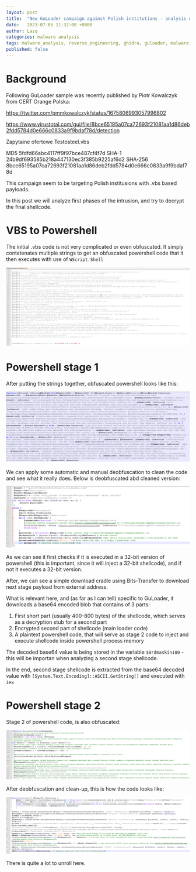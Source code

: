 ```yaml
---
layout: post
title:  "New GuLoader campaign against Polish institutions - analysis of first stages"
date:   2023-07-05 11:32:00 +0800
author: Lasq
categories: malware analysis
tags: malware_analysis, reverse_engineering, ghidra, guloader, malware
published: false
---
```


# Background

Following GuLoader sample was recently published by Piotr Kowalczyk from CERT Orange Polska:

https://twitter.com/pmmkowalczyk/status/1675806993057996802


https://www.virustotal.com/gui/file/8bce65195a07ca72693f21081aa1d86deb2fdd5784d0e666c0833a9f9bdaf78d/detection

Zapytaine ofertowe Testosteel.vbs

MD5		5fdfd66abc4117ff9f97bce487cf4f7d
SHA-1	24b9df693585b218a447130ec3f385b9225af6d2
SHA-256	8bce65195a07ca72693f21081aa1d86deb2fdd5784d0e666c0833a9f9bdaf78d

This campaign seem to be targeting Polish institusions with .vbs based payloads.

In this post we will analyze first phases of the intrusion, and try to decrypt the final shellcode.

# VBS to Powershell

The initial .vbs code is not very complicated or even obfuscated. It simply contatenates multiple strings to get an obfuscated powershell code that it then executes with use of `WScript.Shell`

![VBS code](/assets/img/2023-07-05-guloader-polish-first-stages/01_vbs.png)

# Powershell stage 1

After putting the strings together, obfuscated powershell looks like this:

![Powershell stage 1 obfuscated](/assets/img/2023-07-05-guloader-polish-first-stages/02_powershell_stage1_obfuscated.png)

We can apply some automatic and manual deobfuscation to clean the code and see what it really does. Below is deobfuscated abd cleaned version:

![Powershell stage 1 deobfuscated and cleaned](/assets/img/2023-07-05-guloader-polish-first-stages/03_powershell_stage1_deobfuscated.png)

As we can see it first checks if it is executed in a 32-bit version of powershell (this is important, since it will inject a 32-bit shellcode), and if not it executes a 32-bit version.

After, we can see a simple download cradle using Bits-Transfer to download next stage payload from external address.

What is relevant here, and (as far as I can tell) specific to GuLoader, it downloads a base64 encoded blob that contains of 3 parts:

1. First short part (usually 400-800 bytes) of the shellcode, which serves as a decryption stub for a second part
2. Encrypted second part of shellcode (main loader code)
3. A plaintext powershell code, that will serve as stage 2 code to inject and execute shellcode inside powershell process memory


The decoded base64 value is being stored in the variable `$Brdmaskin180` - this will be importan when analyzing a second stage shellcode.

In the end, second stage shellcode is extracted from the base64 decoded value with `[System.Text.Encoding]::ASCII.GetString()` and executed with `iex`

# Powershell stage 2

Stage 2 of powershell code, is also obfuscated:

![Powershell stage 2 obfuscated](/assets/img/2023-07-05-guloader-polish-first-stages/04_powershell_stage2_obfuscated.png)

After deobfuscation and clean-up, this is how the code looks like:

![Powershell stage 2 deobfuscated and cleaned](/assets/img/2023-07-05-guloader-polish-first-stages/05_powershell_stage2_deobfuscated.png)


There is quite a lot to unroll here. 